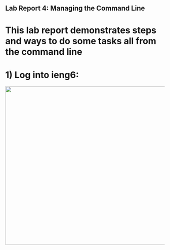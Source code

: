 ## Lab Report 4: Managing the Command Line
# This lab report demonstrates steps and ways to do some tasks all from the command line

# 1) Log into ieng6:

<img src="Step4/ieng6" width="600" height="500">
